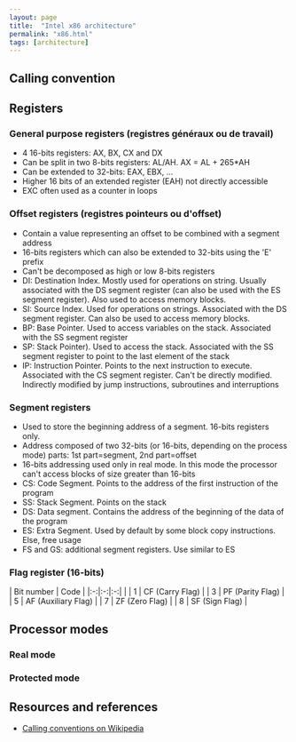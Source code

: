 ```yaml
---
layout: page
title:  "Intel x86 architecture"
permalink: "x86.html"
tags: [architecture]
---
```


## Calling convention

## Registers
### General purpose registers (registres généraux ou de travail)
* 4 16-bits registers: AX, BX, CX and DX
* Can be split in two 8-bits registers: AL/AH. AX = AL + 265*AH
* Can be extended to 32-bits: EAX, EBX, ...
* Higher 16 bits of an extended register (EAH) not directly accessible
* EXC often used as a counter in loops

### Offset registers (registres pointeurs ou d'offset)
* Contain a value representing an offset to be combined with a segment address
* 16-bits registers which can also be extended to 32-bits using the 'E' prefix
* Can't be decomposed as high or low 8-bits registers
* DI: Destination Index. Mostly used for operations on string. Usually associated
with the DS segment register (can also be used with the ES segment register).
Also used to access memory blocks.
* SI: Source Index. Used for operations on strings. Associated with the DS
segment register. Can also be used to access memory blocks.
* BP: Base Pointer. Used to access variables on the stack. Associated with the
SS segment register
* SP: Stack Pointer). Used to access the stack. Associated with the
SS segment register to point to the last element of the stack
* IP: Instruction Pointer. Points to the next instruction to execute. Associated
with the CS segment register. Can't be directly modified. Indirectly modified by
jump instructions, subroutines and interruptions

### Segment registers
* Used to store the beginning address of a segment. 16-bits registers only.
* Address composed of two 32-bits (or 16-bits, depending on the process mode)
 parts: 1st part=segment, 2nd part=offset
* 16-bits addressing used only in real mode. In this mode the processor can't
access blocks of size greater than 16-bits
* CS: Code Segment. Points to the address of the first instruction of the program
* SS: Stack Segment. Points on the stack
* DS: Data segment. Contains the address of the beginning of the data of the
program
* ES: Extra Segment. Used by default by some block copy instructions.
Else, free usage
* FS and GS: additional segment registers. Use similar to ES

### Flag register (16-bits)

| Bit number | Code |
|:-:|:-:|:-:|               |
| 1 | CF (Carry Flag)       |
| 3 | PF (Parity Flag)      |
| 5 | AF (Auxiliary Flag)   |
| 7 | ZF (Zero Flag)        |
| 8 | SF (Sign Flag)        |


## Processor modes
### Real mode
### Protected mode


## Resources and references
* [Calling conventions on Wikipedia](https://en.wikipedia.org/wiki/X86_calling_conventions#List_of_x86_calling_conventions)
